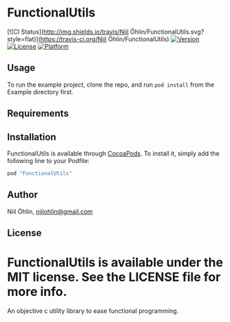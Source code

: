 # FunctionalUtils

[![CI Status](http://img.shields.io/travis/Niil Öhlin/FunctionalUtils.svg?style=flat)](https://travis-ci.org/Niil Öhlin/FunctionalUtils)
[![Version](https://img.shields.io/cocoapods/v/FunctionalUtils.svg?style=flat)](http://cocoapods.org/pods/FunctionalUtils)
[![License](https://img.shields.io/cocoapods/l/FunctionalUtils.svg?style=flat)](http://cocoapods.org/pods/FunctionalUtils)
[![Platform](https://img.shields.io/cocoapods/p/FunctionalUtils.svg?style=flat)](http://cocoapods.org/pods/FunctionalUtils)

## Usage

To run the example project, clone the repo, and run `pod install` from the Example directory first.

## Requirements

## Installation

FunctionalUtils is available through [CocoaPods](http://cocoapods.org). To install
it, simply add the following line to your Podfile:

```ruby
pod "FunctionalUtils"
```

## Author

Niil Öhlin, niilohlin@gmail.com

## License

FunctionalUtils is available under the MIT license. See the LICENSE file for more info.
=======
An objective c utility library to ease functional programming.
